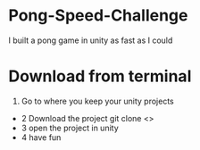 # Pong-Speed-Challenge
I built a pong game in unity as fast as I could

# Download from terminal
1. Go to where you keep your unity projects
* 2 Download the project
git clone <>
* 3 open the project in unity 
* 4 have fun

